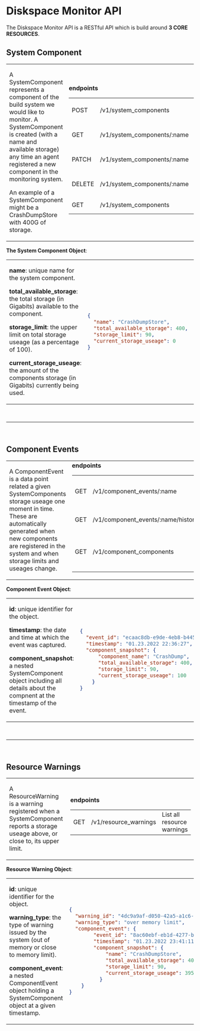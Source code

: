 # Diskspace Monitor API

The Diskspace Monitor API is a RESTful API which is build around **3 CORE RESOURCES**.

## System Component

<table border="0">
<tr>
<td width="40%">   
<p> A SystemComponent represents a component of the build system we would like to
monitor. A SystemComponent is created (with a name and
available storage) any time an agent registered a new component in the monitoring system.</p>

<p>An example of a SystemComponent might be a CrashDumpStore with 400G of storage.</p>

</td>

<td width="60%"> 
<strong>endpoints</strong>

|        |                             |                           |
| ------ | --------------------------- | ------------------------- |
| POST   | /v1/system_components       | Create System Component   |
| GET    | /v1/system_components/:name | Retrieve System Component |
| PATCH  | /v1/system_components/:name | Update System Component   |
| DELETE | /v1/system_components/:name | Delete System Component   |
| GET    | /v1/system_components       | List System Components    |

</td>
</tr>
</table>

**The System Component Object**:

<table border="0">
<tr>
<td width="40%" vertical-align="top">

<p><strong>name</strong>: unique name for the system component.</p>

<p><strong>total_available_storage</strong>: the total storage (in Gigabits) available to the component.</p>

<p><strong>storage_limit</strong>: the upper limit on total storage useage (as a percentage of 100).</p>

<p><strong>current_storage_useage</strong>: the amount of the components storage (in Gigabits) currently being used.</p>

</td>

<td width="60%">

```json
{
  "name": "CrashDumpStore",
  "total_available_storage": 400,
  "storage_limit": 90,
  "current_storage_useage": 0
}
```

</td>
</tr>
</table>

<br />

---

<br />

## Component Events

<table border="0">
<tr>
<td width="40%">   
<p>A ComponentEvent is a data point related a given SystemComponents storage
useage one moment in time. These are automatically generated when new components are registered
in the system and when storage limits and useages change.</p>

</td>

<td width="60%"> 
<strong>endpoints</strong>

|     |                                    |                                         |
| --- | ---------------------------------- | --------------------------------------- |
| GET | /v1/component_events/:name         | Get latestest useage for component      |
| GET | /v1/component_events/:name/history | Get historic useages for component      |
| GET | /v1/component_components           | Get latestest useage for all components |

</td>
</tr>
</table>

**Component Event Object**:

<table border="0">
<tr>
    <td width="40%">   
        <p><strong>id</strong>: unique identifier for the object.</p>
        <p><strong>timestamp</strong>: the date and time at which the event was captured.</p>
        <p><strong>component_snapshot</strong>: a nested SystemComponent object including all details about the compnent at the timestamp of the event.</p>
    </td>

<td width="60%">

```json
{
  "event_id": "ecaac8db-e9de-4eb8-b445-a4f5bb00bb0e",
  "timestamp": "01.23.2022 22:36:27",
  "component_snapshot": {
      "component_name": "CrashDump",
      "total_available_storage": 400,
      "storage_limit": 90,
      "current_storage_useage": 100
    }
}
```

</td>

</tr>
</table>

<br />

---

<br />

## Resource Warnings

<table border="0">
<tr>
<td width="40%">   
<p>A ResourceWarning is a warning registered when a SystemComponent
    reports a storage useage above, or close to, its upper limit.</p>

</td>

<td width="60%"> 
<strong>endpoints</strong>

|     |                       |                            |
| --- | --------------------- | -------------------------- |
| GET | /v1/resource_warnings | List all resource warnings |

</td>
</tr>
</table>

**Resource Warning Object**:

<table border="0">
<tr>
<td width="40%" vertical-align="top">  
<p><strong>id</strong>: unique identifier for the object.</p>

<p><strong>warning_type</strong>: the type of warning issued by the system (out of memory or close to memory limit).</p>

<p><strong>component_event</strong>: a nested ComponentEvent object holding a SystemComponent object at a given timestamp.</p>

</td>

<td width="60%">

```json
{
  "warning_id": "4dc9a9af-d050-42a5-a1c6-ccf11f9b5e84",
  "warning_type": "over memory limit",
  "component_event": {
        "event_id": "8ac60ebf-eb1d-4277-b293-accccc8b252f",
        "timestamp": "01.23.2022 23:41:11",
        "component_snapshot": {
            "name": "CrashDumpStore",
            "total_available_storage": 400,
            "storage_limit": 90,
            "current_storage_useage": 395
          }
    }
}
```

</td>
</tr>
</table>
